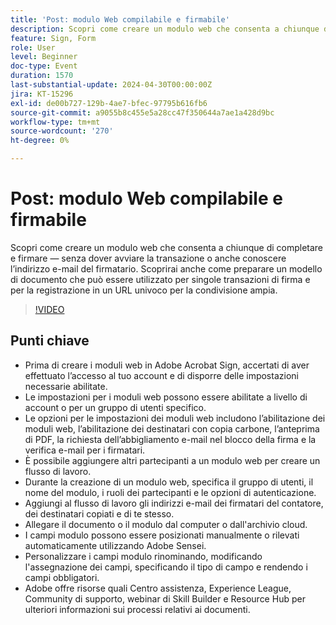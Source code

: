 ```yaml
---
title: 'Post: modulo Web compilabile e firmabile'
description: Scopri come creare un modulo web che consenta a chiunque di completare e firmare — senza dover avviare la transazione o anche conoscere l’indirizzo e-mail del firmatario.
feature: Sign, Form
role: User
level: Beginner
doc-type: Event
duration: 1570
last-substantial-update: 2024-04-30T00:00:00Z
jira: KT-15296
exl-id: de00b727-129b-4ae7-bfec-97795b616fb6
source-git-commit: a9055b8c455e5a28cc47f350644a7ae1a428d9bc
workflow-type: tm+mt
source-wordcount: '270'
ht-degree: 0%

---
```


# Post: modulo Web compilabile e firmabile

Scopri come creare un modulo web che consenta a chiunque di completare e firmare — senza dover avviare la transazione o anche conoscere l’indirizzo e-mail del firmatario. Scoprirai anche come preparare un modello di documento che può essere utilizzato per singole transazioni di firma e per la registrazione in un URL univoco per la condivisione ampia.

>[!VIDEO](https://video.tv.adobe.com/v/3455456/?learn=on&captions=ita)

## Punti chiave

* Prima di creare i moduli web in Adobe Acrobat Sign, accertati di aver effettuato l’accesso al tuo account e di disporre delle impostazioni necessarie abilitate.
* Le impostazioni per i moduli web possono essere abilitate a livello di account o per un gruppo di utenti specifico.
* Le opzioni per le impostazioni dei moduli web includono l’abilitazione dei moduli web, l’abilitazione dei destinatari con copia carbone, l’anteprima di PDF, la richiesta dell’abbigliamento e-mail nel blocco della firma e la verifica e-mail per i firmatari.
* È possibile aggiungere altri partecipanti a un modulo web per creare un flusso di lavoro.
* Durante la creazione di un modulo web, specifica il gruppo di utenti, il nome del modulo, i ruoli dei partecipanti e le opzioni di autenticazione.
* Aggiungi al flusso di lavoro gli indirizzi e-mail dei firmatari del contatore, dei destinatari copiati e di te stesso.
* Allegare il documento o il modulo dal computer o dall&#39;archivio cloud.
* I campi modulo possono essere posizionati manualmente o rilevati automaticamente utilizzando Adobe Sensei.
* Personalizzare i campi modulo rinominando, modificando l&#39;assegnazione dei campi, specificando il tipo di campo e rendendo i campi obbligatori.
* Adobe offre risorse quali Centro assistenza, Experience League, Community di supporto, webinar di Skill Builder e Resource Hub per ulteriori informazioni sui processi relativi ai documenti.
